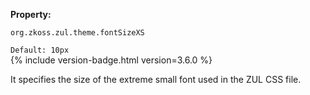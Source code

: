 **Property:**

`org.zkoss.zul.theme.fontSizeXS`

`Default: 10px`  
{% include version-badge.html version=3.6.0 %}

It specifies the size of the extreme small font used in the ZUL CSS
file.
